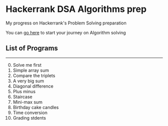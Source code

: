 # Hackerrank DSA Algorithms prep

My progress on Hackerrank's Problem Solving preparation

You can [go here](https://www.hackerrank.com/domains/algorithms) to start your journey on Algorithm solving

## List of Programs

---

0. Solve me first
1. Simple array sum
2. Compare the triplets
3. A very big sum
4. Diagonal difference
5. Plus minus
6. Staircase
7. Mini-max sum
8. Birthday cake candles
9. Time conversion
10. Grading stdents
